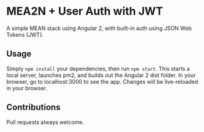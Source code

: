 # MEA2N + User Auth with JWT

A simple MEAN stack using Angular 2, with built-in auth using JSON Web Tokens (JWT). 

## Usage

Simply `npm install` your dependencies, then run `npm start`. This starts a local server, launches pm2, and builds out the Angular 2 dist folder. In your browser, go to localhost:3000 to see the app. Changes will be live-reloaded in your browser.  

## Contributions

Pull requests always welcome.